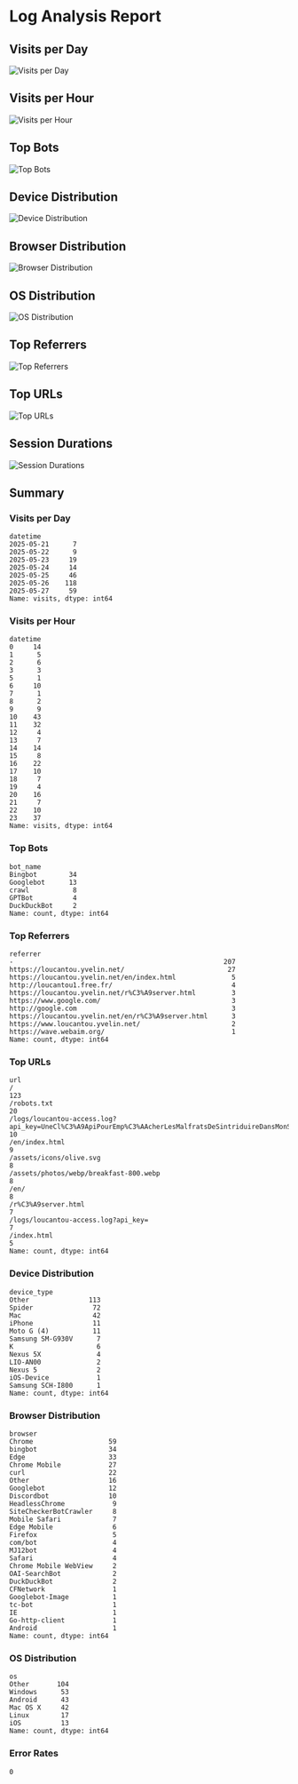 
# Log Analysis Report

## Visits per Day
![Visits per Day](./visits_per_day.png)

## Visits per Hour
![Visits per Hour](./visits_per_hour.png)

## Top Bots
![Top Bots](./top_bots.png)

## Device Distribution
![Device Distribution](./device_distribution.png)

## Browser Distribution
![Browser Distribution](./browser_distribution.png)

## OS Distribution
![OS Distribution](./os_distribution.png)

## Top Referrers
![Top Referrers](./top_referrers.png)

## Top URLs
![Top URLs](./top_urls.png)

## Session Durations
![Session Durations](./session_durations.png)

## Summary

### Visits per Day
```
datetime
2025-05-21      7
2025-05-22      9
2025-05-23     19
2025-05-24     14
2025-05-25     46
2025-05-26    118
2025-05-27     59
Name: visits, dtype: int64
```

### Visits per Hour
```
datetime
0     14
1      5
2      6
3      3
5      1
6     10
7      1
8      2
9      9
10    43
11    32
12     4
13     7
14    14
15     8
16    22
17    10
18     7
19     4
20    16
21     7
22    10
23    37
Name: visits, dtype: int64
```

### Top Bots
```
bot_name
Bingbot        34
Googlebot      13
crawl           8
GPTBot          4
DuckDuckBot     2
Name: count, dtype: int64
```

### Top Referrers
```
referrer
-                                                     207
https://loucantou.yvelin.net/                          27
https://loucantou.yvelin.net/en/index.html              5
http://loucantou1.free.fr/                              4
https://loucantou.yvelin.net/r%C3%A9server.html         3
https://www.google.com/                                 3
http://google.com                                       3
https://loucantou.yvelin.net/en/r%C3%A9server.html      3
https://www.loucantou.yvelin.net/                       2
https://wave.webaim.org/                                1
Name: count, dtype: int64
```

### Top URLs
```
url
/                                                                                                                    123
/robots.txt                                                                                                           20
/logs/loucantou-access.log?api_key=UneCl%C3%A9ApiPourEmp%C3%AAcherLesMalfratsDeSintriduireDansMonSiteSuperCool%21     10
/en/index.html                                                                                                         9
/assets/icons/olive.svg                                                                                                8
/assets/photos/webp/breakfast-800.webp                                                                                 8
/en/                                                                                                                   8
/r%C3%A9server.html                                                                                                    7
/logs/loucantou-access.log?api_key=                                                                                    7
/index.html                                                                                                            5
Name: count, dtype: int64
```

### Device Distribution
```
device_type
Other               113
Spider               72
Mac                  42
iPhone               11
Moto G (4)           11
Samsung SM-G930V      7
K                     6
Nexus 5X              4
LIO-AN00              2
Nexus 5               2
iOS-Device            1
Samsung SCH-I800      1
Name: count, dtype: int64
```

### Browser Distribution
```
browser
Chrome                   59
bingbot                  34
Edge                     33
Chrome Mobile            27
curl                     22
Other                    16
Googlebot                12
Discordbot               10
HeadlessChrome            9
SiteCheckerBotCrawler     8
Mobile Safari             7
Edge Mobile               6
Firefox                   5
com/bot                   4
MJ12bot                   4
Safari                    4
Chrome Mobile WebView     2
OAI-SearchBot             2
DuckDuckBot               2
CFNetwork                 1
Googlebot-Image           1
tc-bot                    1
IE                        1
Go-http-client            1
Android                   1
Name: count, dtype: int64
```

### OS Distribution
```
os
Other       104
Windows      53
Android      43
Mac OS X     42
Linux        17
iOS          13
Name: count, dtype: int64
```

### Error Rates
```
0
```

